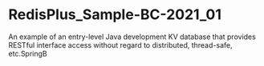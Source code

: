 # RedisPlus_Sample-BC-2021_01

 An example of an entry-level Java development KV database that provides RESTful interface access without regard to distributed, thread-safe, etc.SpringB

